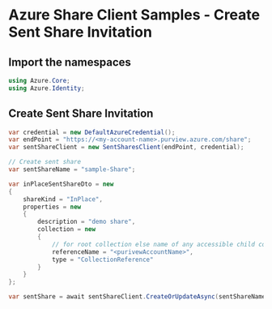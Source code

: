 ﻿# Azure Share Client Samples - Create Sent Share Invitation

## Import the namespaces

```C# Snippet:SentSharesClientSample_ImportNamespaces
using Azure.Core;
using Azure.Identity;
```

## Create Sent Share Invitation

```C# Snippet:SentSharesClientSample_CreateSentShareInvitation
var credential = new DefaultAzureCredential();
var endPoint = "https://<my-account-name>.purview.azure.com/share";
var sentShareClient = new SentSharesClient(endPoint, credential);

// Create sent share
var sentShareName = "sample-Share";

var inPlaceSentShareDto = new
{
    shareKind = "InPlace",
    properties = new
    {
        description = "demo share",
        collection = new
        {
            // for root collection else name of any accessible child collection in the Purview account.
            referenceName = "<purivewAccountName>",
            type = "CollectionReference"
        }
    }
};

var sentShare = await sentShareClient.CreateOrUpdateAsync(sentShareName, RequestContent.Create(inPlaceSentShareDto));
```
